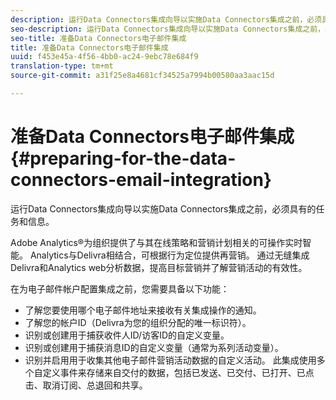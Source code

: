 ```yaml
---
description: 运行Data Connectors集成向导以实施Data Connectors集成之前，必须具有的任务和信息。
seo-description: 运行Data Connectors集成向导以实施Data Connectors集成之前，必须具有的任务和信息。
seo-title: 准备Data Connectors电子邮件集成
title: 准备Data Connectors电子邮件集成
uuid: f453e45a-4f56-4bb0-ac24-9ebc78e684f9
translation-type: tm+mt
source-git-commit: a31f25e8a4681cf34525a7994b00580aa3aac15d

---
```



# 准备Data Connectors电子邮件集成{#preparing-for-the-data-connectors-email-integration}

运行Data Connectors集成向导以实施Data Connectors集成之前，必须具有的任务和信息。

Adobe Analytics®为组织提供了与其在线策略和营销计划相关的可操作实时智能。 Analytics与Delivra相结合，可根据行为定位提供再营销。 通过无缝集成Delivra和Analytics web分析数据，提高目标营销并了解营销活动的有效性。

在为电子邮件帐户配置集成之前，您需要具备以下功能：

* 了解您要使用哪个电子邮件地址来接收有关集成操作的通知。
* 了解您的帐户ID（Delivra为您的组织分配的唯一标识符）。
* 识别或创建用于捕获收件人ID/访客ID的自定义变量。
* 识别或创建用于捕获消息ID的自定义变量（通常为系列活动变量）。
* 识别并启用用于收集其他电子邮件营销活动数据的自定义活动。 此集成使用多个自定义事件来存储来自交付的数据，包括已发送、已交付、已打开、已点击、取消订阅、总退回和共享。

